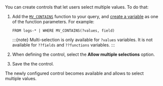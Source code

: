 You can create controls that let users select multiple values. To do that:

1. Add the [`MV_CONTAINS`](elasticsearch://reference/query-languages/esql/functions-operators/mv-functions.md#mesql-mv_contains) function to your query, and [create a variable](#add-variable-control) as one of the function parameters. For example:

    ```esql
    FROM logs-* | WHERE MV_CONTAINS(?values, field)
    ```

    :::{note}
    Multi-selection is only available for `?values` variables. It is not available for `??fields` and `??functions` variables.
    :::

2. When defining the control, select the **Allow multiple selections** option.

3. Save the the control.

The newly configured control becomes available and allows to select multiple values.

